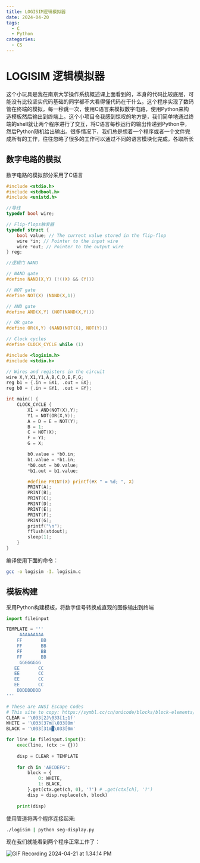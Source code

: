```yaml
---
title: LOGISIM逻辑模拟器
date: 2024-04-20
tags: 
  - C
  - Python
categories: 
  - CS
---
```


# LOGISIM 逻辑模拟器

这个小玩具是我在南京大学操作系统概述课上面看到的，本身的代码比较底层，可能没有比较坚实代码基础的同学都不大看得懂代码在干什么。这个程序实现了数码管在终端的模拟，每一秒跳一次，使用C语言来模拟数字电路，使用Python来构造模板然后输出到终端上。这个小项目令我感到惊叹的地方是，我们简单地通过终端的shell就让两个程序进行了交互，将C语言每秒运行的输出传递到Python中，然后Python随机给出输出。很多情况下，我们总是想着一个程序或者一个文件完成所有的工作，往往忽略了很多的工作可以通过不同的语言模块化完成，各取所长

<!-- more -->

## 数字电路的模拟

数字电路的模拟部分采用了C语言

```c 头文件 logisim.h
#include <stdio.h>
#include <stdbool.h>
#include <unistd.h>

//导线
typedef bool wire;

// Flip-flops触发器
typedef struct {
    bool value; // The current value stored in the flip-flop
    wire *in; // Pointer to the input wire
    wire *out; // Pointer to the output wire
} reg;

//逻辑门 NAND

// NAND gate
#define NAND(X,Y) (!((X) && (Y)))

// NOT gate
#define NOT(X) (NAND(X,1))

// AND gate
#define AND(X,Y) (NOT(NAND(X,Y)))

// OR gate
#define OR(X,Y) (NAND(NOT(X), NOT(Y)))

// Clock cycles
#define CLOCK_CYCLE while (1)
```


```c 源文件 logisim.c
#include <logisim.h>
#include <stdio.h>

// Wires and registers in the circuit
wire X,Y,X1,Y1,A,B,C,D,E,F,G;
reg b1 = {.in = &X1, .out = &X};
reg b0 = {.in = &Y1, .out = &Y};

int main() {
    CLOCK_CYCLE {
        X1 = AND(NOT(X),Y);
        Y1 = NOT(OR(X,Y));
        A = D = E = NOT(Y);
        B = 1;
        C = NOT(X);
        F = Y1;
        G = X;

        b0.value = *b0.in;
        b1.value = *b1.in;
        *b0.out = b0.value;
        *b1.out = b1.value;

        #define PRINT(X) printf(#X " = %d; ", X)
        PRINT(A);
        PRINT(B);
        PRINT(C);
        PRINT(D);
        PRINT(E);
        PRINT(F);
        PRINT(G);
        printf("\n");
        fflush(stdout);
        sleep(1);
    }
}
```

编译使用下面的命令：

```bash 编译
gcc -o logisim -I. logisim.c
```

## 模板构建

采用Python构建模板，将数字信号转换成直观的图像输出到终端

```py seg-display.py
import fileinput

TEMPLATE = '''
     AAAAAAAAA
    FF       BB
    FF       BB
    FF       BB
    FF       BB
     GGGGGGGG
   EE       CC
   EE       CC
   EE       CC
   EE       CC
    DDDDDDDDD
'''

# These are ANSI Escape Codes
# This site to copy: https://symbl.cc/cn/unicode/blocks/block-elements/
CLEAR = '\033[2J\033[1;1f'
WHITE = '\033[37m░\033[0m'
BLACK = '\033[31m█\033[0m'

for line in fileinput.input():
    exec(line, (ctx := {}))
    
    disp = CLEAR + TEMPLATE
    
    for ch in 'ABCDEFG':
        block = {
            0: WHITE,
            1: BLACK,
        }.get(ctx.get(ch, 0), '?') # .get(ctx[ch], '?')
        disp = disp.replace(ch, block)
        
    print(disp)
```

使用管道将两个程序连接起来:

```bash
./logisim | python seg-display.py
```

现在我们就能看到两个程序正常工作了：

![GIF Recording 2024-04-21 at 1.34.14 PM](https://mdstore.oss-cn-beijing.aliyuncs.com/markdown/GIF%20Recording%202024-04-21%20at%201.34.14%20PM.gif)
